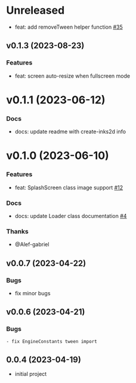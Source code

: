 # Unreleased

- feat: add removeTween helper function [#35](https://github.com/inkasadev/inks2d/issues/35)

## v0.1.3 (2023-08-23)

### Features

- feat: screen auto-resize when fullscreen mode

# v0.1.1 (2023-06-12)

### Docs

- docs: update readme with create-inks2d info

# v0.1.0 (2023-06-10)

### Features

- feat: SplashScreen class image support [#12](https://github.com/inkasadev/inks2d/issues/12)

### Docs

- docs: update Loader class documentation [#4](https://github.com/inkasadev/inks2d/issues/4)

### Thanks

- @Alef-gabriel

## v0.0.7 (2023-04-22)

### Bugs

- fix minor bugs

## v0.0.6 (2023-04-21)

### Bugs
    - fix EngineConstants tween import

## 0.0.4 (2023-04-19)

- initial project

